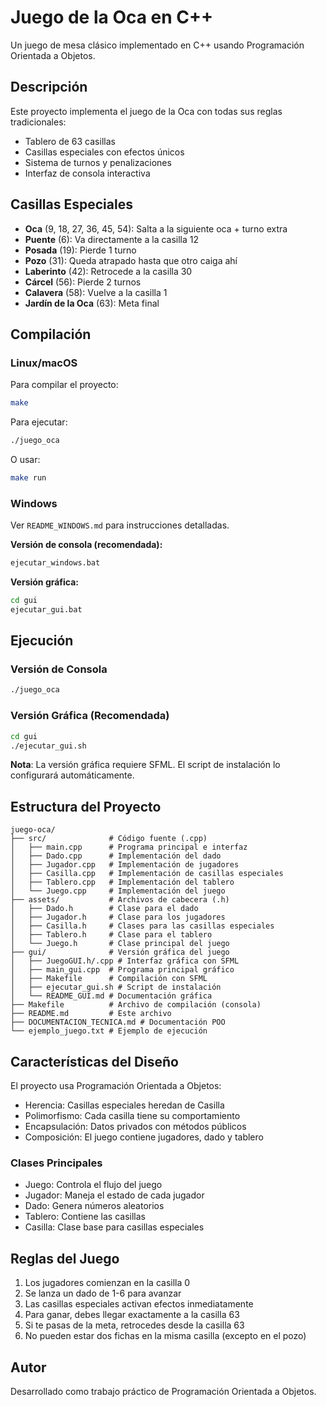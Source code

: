 # Juego de la Oca en C++

Un juego de mesa clásico implementado en C++ usando Programación Orientada a Objetos.

## Descripción

Este proyecto implementa el juego de la Oca con todas sus reglas tradicionales:
- Tablero de 63 casillas
- Casillas especiales con efectos únicos
- Sistema de turnos y penalizaciones
- Interfaz de consola interactiva

## Casillas Especiales

- **Oca** (9, 18, 27, 36, 45, 54): Salta a la siguiente oca + turno extra
- **Puente** (6): Va directamente a la casilla 12
- **Posada** (19): Pierde 1 turno
- **Pozo** (31): Queda atrapado hasta que otro caiga ahí
- **Laberinto** (42): Retrocede a la casilla 30
- **Cárcel** (56): Pierde 2 turnos
- **Calavera** (58): Vuelve a la casilla 1
- **Jardín de la Oca** (63): Meta final

## Compilación

### Linux/macOS
Para compilar el proyecto:
```bash
make
```

Para ejecutar:
```bash
./juego_oca
```

O usar:
```bash
make run
```

### Windows
Ver `README_WINDOWS.md` para instrucciones detalladas.

**Versión de consola (recomendada):**
```cmd
ejecutar_windows.bat
```

**Versión gráfica:**
```cmd
cd gui
ejecutar_gui.bat
```

## Ejecución

### Versión de Consola
```bash
./juego_oca
```

### Versión Gráfica (Recomendada)
```bash
cd gui
./ejecutar_gui.sh
```

**Nota**: La versión gráfica requiere SFML. El script de instalación lo configurará automáticamente.

## Estructura del Proyecto

```
juego-oca/
├── src/              # Código fuente (.cpp)
│   ├── main.cpp      # Programa principal e interfaz
│   ├── Dado.cpp      # Implementación del dado
│   ├── Jugador.cpp   # Implementación de jugadores
│   ├── Casilla.cpp   # Implementación de casillas especiales
│   ├── Tablero.cpp   # Implementación del tablero
│   └── Juego.cpp     # Implementación del juego
├── assets/           # Archivos de cabecera (.h)
│   ├── Dado.h        # Clase para el dado
│   ├── Jugador.h     # Clase para los jugadores
│   ├── Casilla.h     # Clases para las casillas especiales
│   ├── Tablero.h     # Clase para el tablero
│   └── Juego.h       # Clase principal del juego
├── gui/              # Versión gráfica del juego
│   ├── JuegoGUI.h/.cpp # Interfaz gráfica con SFML
│   ├── main_gui.cpp  # Programa principal gráfico
│   ├── Makefile      # Compilación con SFML
│   ├── ejecutar_gui.sh # Script de instalación
│   └── README_GUI.md # Documentación gráfica
├── Makefile          # Archivo de compilación (consola)
├── README.md         # Este archivo
├── DOCUMENTACION_TECNICA.md # Documentación POO
└── ejemplo_juego.txt # Ejemplo de ejecución
```

## Características del Diseño

El proyecto usa Programación Orientada a Objetos:
- Herencia: Casillas especiales heredan de Casilla
- Polimorfismo: Cada casilla tiene su comportamiento
- Encapsulación: Datos privados con métodos públicos
- Composición: El juego contiene jugadores, dado y tablero

### Clases Principales
- Juego: Controla el flujo del juego
- Jugador: Maneja el estado de cada jugador
- Dado: Genera números aleatorios
- Tablero: Contiene las casillas
- Casilla: Clase base para casillas especiales

## Reglas del Juego

1. Los jugadores comienzan en la casilla 0
2. Se lanza un dado de 1-6 para avanzar
3. Las casillas especiales activan efectos inmediatamente
4. Para ganar, debes llegar exactamente a la casilla 63
5. Si te pasas de la meta, retrocedes desde la casilla 63
6. No pueden estar dos fichas en la misma casilla (excepto en el pozo)

## Autor

Desarrollado como trabajo práctico de Programación Orientada a Objetos. 